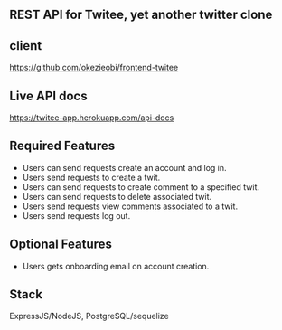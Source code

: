 ## REST API for Twitee, yet another twitter clone

## client
https://github.com/okezieobi/frontend-twitee


## Live API docs
https://twitee-app.herokuapp.com/api-docs

## Required Features
- Users can send requests create an account and log in.
- Users send requests to create a twit.
- Users can send requests to create comment to a specified twit.
- Users can send requests to delete associated twit.
- Users send requests view comments associated to a twit.
- Users send requests log out.
## Optional Features
- Users gets onboarding email on account creation.

## Stack
ExpressJS/NodeJS, PostgreSQL/sequelize
